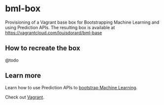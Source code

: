 bml-box
=======

Provisioning of a Vagrant base box for Bootstrapping Machine Learning and using Prediction APIs. The resulting box is available at https://vagrantcloud.com/louisdorard/bml-base

## How to recreate the box

@todo

## Learn more

Learn how to use Prediction APIs to [bootstrap Machine Learning](http://www.louisdorard.com/machine-learning-book).

Check out [Vagrant](http://vagrantup.com/).
